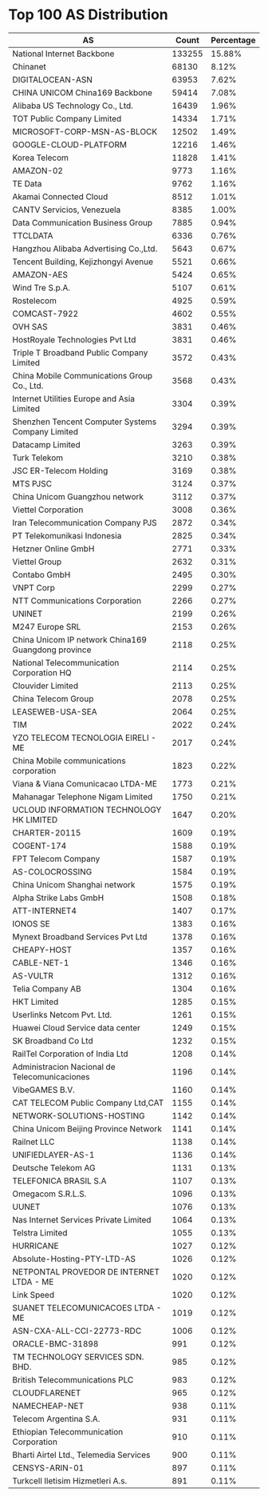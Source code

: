 # Top 100 AS Distribution
| AS | Count | Percentage |
|----|----|----|
| National Internet Backbone | 133255 | 15.88% |
| Chinanet | 68130 | 8.12% |
| DIGITALOCEAN-ASN | 63953 | 7.62% |
| CHINA UNICOM China169 Backbone | 59414 | 7.08% |
| Alibaba US Technology Co., Ltd. | 16439 | 1.96% |
| TOT Public Company Limited | 14334 | 1.71% |
| MICROSOFT-CORP-MSN-AS-BLOCK | 12502 | 1.49% |
| GOOGLE-CLOUD-PLATFORM | 12216 | 1.46% |
| Korea Telecom | 11828 | 1.41% |
| AMAZON-02 | 9773 | 1.16% |
| TE Data | 9762 | 1.16% |
| Akamai Connected Cloud | 8512 | 1.01% |
| CANTV Servicios, Venezuela | 8385 | 1.00% |
| Data Communication Business Group | 7885 | 0.94% |
| TTCLDATA | 6336 | 0.76% |
| Hangzhou Alibaba Advertising Co.,Ltd. | 5643 | 0.67% |
| Tencent Building, Kejizhongyi Avenue | 5521 | 0.66% |
| AMAZON-AES | 5424 | 0.65% |
| Wind Tre S.p.A. | 5107 | 0.61% |
| Rostelecom | 4925 | 0.59% |
| COMCAST-7922 | 4602 | 0.55% |
| OVH SAS | 3831 | 0.46% |
| HostRoyale Technologies Pvt Ltd | 3831 | 0.46% |
| Triple T Broadband Public Company Limited | 3572 | 0.43% |
| China Mobile Communications Group Co., Ltd. | 3568 | 0.43% |
| Internet Utilities Europe and Asia Limited | 3304 | 0.39% |
| Shenzhen Tencent Computer Systems Company Limited | 3294 | 0.39% |
| Datacamp Limited | 3263 | 0.39% |
| Turk Telekom | 3210 | 0.38% |
| JSC ER-Telecom Holding | 3169 | 0.38% |
| MTS PJSC | 3124 | 0.37% |
| China Unicom Guangzhou network | 3112 | 0.37% |
| Viettel Corporation | 3008 | 0.36% |
| Iran Telecommunication Company PJS | 2872 | 0.34% |
| PT Telekomunikasi Indonesia | 2825 | 0.34% |
| Hetzner Online GmbH | 2771 | 0.33% |
| Viettel Group | 2632 | 0.31% |
| Contabo GmbH | 2495 | 0.30% |
| VNPT Corp | 2299 | 0.27% |
| NTT Communications Corporation | 2266 | 0.27% |
| UNINET | 2199 | 0.26% |
| M247 Europe SRL | 2153 | 0.26% |
| China Unicom IP network China169 Guangdong province | 2118 | 0.25% |
| National Telecommunication Corporation HQ | 2114 | 0.25% |
| Clouvider Limited | 2113 | 0.25% |
| China Telecom Group | 2078 | 0.25% |
| LEASEWEB-USA-SEA | 2064 | 0.25% |
| TIM | 2022 | 0.24% |
| YZO TELECOM TECNOLOGIA EIRELI - ME | 2017 | 0.24% |
| China Mobile communications corporation | 1823 | 0.22% |
| Viana & Viana Comunicacao LTDA-ME | 1773 | 0.21% |
| Mahanagar Telephone Nigam Limited | 1750 | 0.21% |
| UCLOUD INFORMATION TECHNOLOGY HK LIMITED | 1647 | 0.20% |
| CHARTER-20115 | 1609 | 0.19% |
| COGENT-174 | 1588 | 0.19% |
| FPT Telecom Company | 1587 | 0.19% |
| AS-COLOCROSSING | 1584 | 0.19% |
| China Unicom Shanghai network | 1575 | 0.19% |
| Alpha Strike Labs GmbH | 1508 | 0.18% |
| ATT-INTERNET4 | 1407 | 0.17% |
| IONOS SE | 1383 | 0.16% |
| Mynext Broadband Services Pvt Ltd | 1378 | 0.16% |
| CHEAPY-HOST | 1357 | 0.16% |
| CABLE-NET-1 | 1346 | 0.16% |
| AS-VULTR | 1312 | 0.16% |
| Telia Company AB | 1304 | 0.16% |
| HKT Limited | 1285 | 0.15% |
| Userlinks Netcom Pvt. Ltd. | 1261 | 0.15% |
| Huawei Cloud Service data center | 1249 | 0.15% |
| SK Broadband Co Ltd | 1232 | 0.15% |
| RailTel Corporation of India Ltd | 1208 | 0.14% |
| Administracion Nacional de Telecomunicaciones | 1196 | 0.14% |
| VibeGAMES B.V. | 1160 | 0.14% |
| CAT TELECOM Public Company Ltd,CAT | 1155 | 0.14% |
| NETWORK-SOLUTIONS-HOSTING | 1142 | 0.14% |
| China Unicom Beijing Province Network | 1141 | 0.14% |
| Railnet LLC | 1138 | 0.14% |
| UNIFIEDLAYER-AS-1 | 1136 | 0.14% |
| Deutsche Telekom AG | 1131 | 0.13% |
| TELEFONICA BRASIL S.A | 1107 | 0.13% |
| Omegacom S.R.L.S. | 1096 | 0.13% |
| UUNET | 1076 | 0.13% |
| Nas Internet Services Private Limited | 1064 | 0.13% |
| Telstra Limited | 1055 | 0.13% |
| HURRICANE | 1027 | 0.12% |
| Absolute-Hosting-PTY-LTD-AS | 1026 | 0.12% |
| NETPONTAL PROVEDOR DE INTERNET LTDA - ME | 1020 | 0.12% |
| Link Speed | 1020 | 0.12% |
| SUANET TELECOMUNICACOES LTDA - ME | 1019 | 0.12% |
| ASN-CXA-ALL-CCI-22773-RDC | 1006 | 0.12% |
| ORACLE-BMC-31898 | 991 | 0.12% |
| TM TECHNOLOGY SERVICES SDN. BHD. | 985 | 0.12% |
| British Telecommunications PLC | 983 | 0.12% |
| CLOUDFLARENET | 965 | 0.12% |
| NAMECHEAP-NET | 938 | 0.11% |
| Telecom Argentina S.A. | 931 | 0.11% |
| Ethiopian Telecommunication Corporation | 910 | 0.11% |
| Bharti Airtel Ltd., Telemedia Services | 900 | 0.11% |
| CENSYS-ARIN-01 | 897 | 0.11% |
| Turkcell Iletisim Hizmetleri A.s. | 891 | 0.11% |
